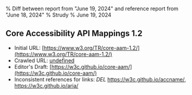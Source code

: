 % Diff between report from "June 19, 2024" and reference report from "June 18, 2024"
% Strudy
% June 19, 2024

## Core Accessibility API Mappings 1.2

- Initial URL: [https://www.w3.org/TR/core-aam-1.2/](https://www.w3.org/TR/core-aam-1.2/)
- Crawled URL: [undefined](undefined)
- Editor's Draft: [https://w3c.github.io/core-aam/](https://w3c.github.io/core-aam/)
- Inconsistent references for links: *DEL* https://w3c.github.io/accname/, https://w3c.github.io/aria/



